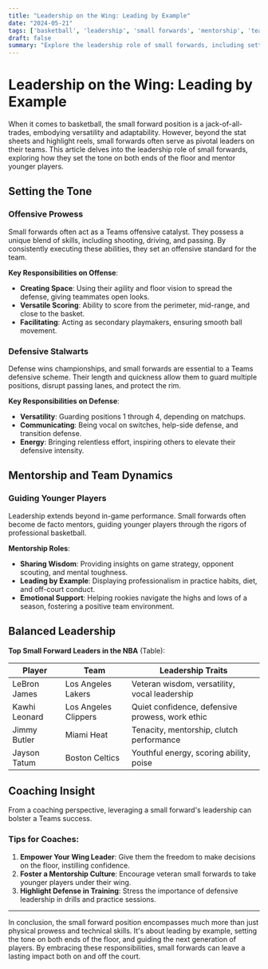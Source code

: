 ```yaml
---
title: "Leadership on the Wing: Leading by Example"
date: "2024-05-21"
tags: ['basketball', 'leadership', 'small forwards', 'mentorship', 'team dynamics']
draft: false
summary: "Explore the leadership role of small forwards, including setting the tone on both ends of the floor and mentoring younger players."
---
```


# Leadership on the Wing: Leading by Example

When it comes to basketball, the small forward position is a jack-of-all-trades, embodying versatility and adaptability. However, beyond the stat sheets and highlight reels, small forwards often serve as pivotal leaders on their teams. This article delves into the leadership role of small forwards, exploring how they set the tone on both ends of the floor and mentor younger players.

## Setting the Tone

### Offensive Prowess

Small forwards often act as a Teams offensive catalyst. They possess a unique blend of skills, including shooting, driving, and passing. By consistently executing these abilities, they set an offensive standard for the team.

**Key Responsibilities on Offense**:

- **Creating Space**: Using their agility and floor vision to spread the defense, giving teammates open looks.
- **Versatile Scoring**: Ability to score from the perimeter, mid-range, and close to the basket.
- **Facilitating**: Acting as secondary playmakers, ensuring smooth ball movement.

### Defensive Stalwarts

Defense wins championships, and small forwards are essential to a Teams defensive scheme. Their length and quickness allow them to guard multiple positions, disrupt passing lanes, and protect the rim.

**Key Responsibilities on Defense**:

- **Versatility**: Guarding positions 1 through 4, depending on matchups.
- **Communicating**: Being vocal on switches, help-side defense, and transition defense.
- **Energy**: Bringing relentless effort, inspiring others to elevate their defensive intensity.

## Mentorship and Team Dynamics

### Guiding Younger Players

Leadership extends beyond in-game performance. Small forwards often become de facto mentors, guiding younger players through the rigors of professional basketball.

**Mentorship Roles**:

- **Sharing Wisdom**: Providing insights on game strategy, opponent scouting, and mental toughness.
- **Leading by Example**: Displaying professionalism in practice habits, diet, and off-court conduct.
- **Emotional Support**: Helping rookies navigate the highs and lows of a season, fostering a positive team environment.

## Balanced Leadership

**Top Small Forward Leaders in the NBA** (Table):

| Player             | Team                | Leadership Traits         |
|--------------------|---------------------|---------------------------|
| LeBron James       | Los Angeles Lakers  | Veteran wisdom, versatility, vocal leadership |
| Kawhi Leonard      | Los Angeles Clippers| Quiet confidence, defensive prowess, work ethic |
| Jimmy Butler       | Miami Heat          | Tenacity, mentorship, clutch performance    |
| Jayson Tatum       | Boston Celtics      | Youthful energy, scoring ability, poise     |

## Coaching Insight

From a coaching perspective, leveraging a small forward's leadership can bolster a Teams success.

### Tips for Coaches:

1. **Empower Your Wing Leader**: Give them the freedom to make decisions on the floor, instilling confidence.
2. **Foster a Mentorship Culture**: Encourage veteran small forwards to take younger players under their wing.
3. **Highlight Defense in Training**: Stress the importance of defensive leadership in drills and practice sessions.

---

In conclusion, the small forward position encompasses much more than just physical prowess and technical skills. It's about leading by example, setting the tone on both ends of the floor, and guiding the next generation of players. By embracing these responsibilities, small forwards can leave a lasting impact both on and off the court.
```